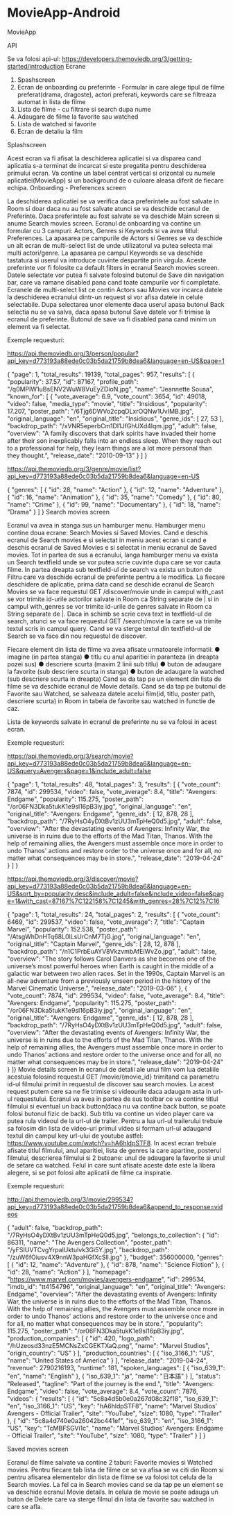 # MovieApp-Android

MovieApp

API

Se va folosi api-ul: https://developers.themoviedb.org/3/getting-started/introduction
Ecrane

1.	Spashscreen
2.	Ecran de onboarding cu preferinte - Formular in care alege tipul de filme preferat(drama, dragoste), actori preferati, keywords care se filtreaza automat in lista de filme
3.	Lista de filme - cu filtrare si search dupa nume
4.	Adaugare de filme la favorite sau watched
5.	Lista de watched si favorite
6.	Ecran de detaliu la film

Splashscreen

Acest ecran va fi afisat la deschiderea aplicatiei si va disparea cand aplicatia s-a terminat de incarcat si este pregatita pentru deschiderea primului ecran. Va contine un label centrat vertical si orizontal cu numele aplicatiei(MovieApp) si un background de o culoare aleasa diferit de fiecare echipa.
Onboarding - Preferences screen

La deschiderea aplicatiei se va verifica daca preferintele au fost salvate in Room si doar daca nu au fost salvate atunci se va deschide ecranul de Preferinte. Daca preferintele au fost salvate se va deschide Main screen si anume Search movies screen.
Ecranul de onboarding va contine un formular cu 3 campuri: Actors, Genres si Keywords si va avea titlul: Preferences. La apasarea pe campurile de Actors si Genres se va deschide un alt ecran de multi-select list de unde utilizatorul va putea selecta mai multi actori/genre. La apasarea pe campul Keywords se va deschide tastatura si userul va introduce cuvinte despartite prin virgula. Aceste preferinte vor fi folosite ca default filters in ecranul Search movies screen. Datele selectate vor putea fi salvate folosind butonul de Save din navigation bar, care va ramane disabled pana cand toate campurile vor fi completate.
Ecranele de multi-select list ce contin Actors sau Movies vor incarca datele la deschiderea ecranului dintr-un request si vor afisa datele in celule selectabile. Dupa selectarea unor elemente daca userul apasa butonul Back selectia nu se va salva, daca apasa butonul Save datele vor fi trimise la ecranul de preferinte. Butonul de save va fi disabled pana cand minim un element va fi selectat. 

Exemple requesturi:

https://api.themoviedb.org/3/person/popular?api_key=d773193a88ede0c03b5da21759b8dea6&language=en-US&page=1

{
  "page": 1,
  "total_results": 19139,
  "total_pages": 957,
  "results": [
    {
      "popularity": 37.57,
      "id": 87167,
      "profile_path": "/q0MPIW1uBsENV2WuW8VuEyZDioN.jpg",
      "name": "Jeannette Sousa",
      "known_for": [
        {
          "vote_average": 6.9,
          "vote_count": 3654,
          "id": 49018,
          "video": false,
          "media_type": "movie",
          "title": "Insidious",
          "popularity": 17.207,
          "poster_path": "/6Tjg6DWVo2cpqDLxrOQNw1UvIMB.jpg",
          "original_language": "en",
          "original_title": "Insidious",
          "genre_ids": [
            27,
            53
          ],
          "backdrop_path": "/xVNR5eperbCm1DI1JfGhUXd4lqm.jpg",
          "adult": false,
          "overview": "A family discovers that dark spirits have invaded their home after their son inexplicably falls into an endless sleep. When they reach out to a professional for help, they learn things are a lot more personal than they thought.",
          "release_date": "2010-09-13"
        }
]
}

https://api.themoviedb.org/3/genre/movie/list?api_key=d773193a88ede0c03b5da21759b8dea6&language=en-US

{
  "genres": [
    {
      "id": 28,
      "name": "Action"
    },
    {
      "id": 12,
      "name": "Adventure"
    },
    {
      "id": 16,
      "name": "Animation"
    },
    {
      "id": 35,
      "name": "Comedy"
    },
    {
      "id": 80,
      "name": "Crime"
    },
    {
      "id": 99,
      "name": "Documentary"
    },
    {
      "id": 18,
      "name": "Drama"
    }
]
}
Search movies screen

Ecranul va avea in stanga sus un hamburger menu. Hamburger menu contine doua ecrane: Search Movies si Saved Movies.
Cand e deschis ecranul de Search movies e si selectat in meniu acest ecran si cand e deschis ecranul de Saved Movies e si selectat in meniu ecranul de Saved movies.
Tot in partea de sus a ecranului, langa hamburger menu va exista un Search textfield unde se vor putea scrie cuvinte dupa care se vor cauta filme. In partea dreapta sub textfield-ul de search va exista un buton de Filtru care va deschide ecranul de preferinte pentru a le modifica.
La fiecare deschidere de aplicatie, prima data cand se deschide ecranul de Search Movies se va face requestul GET /discover/movie unde in campul with_cast se vor trimite id-urile actorilor salvate in Room ca String separate de | si in campul with_genres se vor trimite id-urile de genres salvate in Room ca String separate de |. 
Daca in schimb se scrie ceva text in textfield-ul de search, atunci se va face requestul GET /search/movie la care se va trimite textul scris in campul query. 
Cand se va sterge textul din textfield-ul de Search se va face din nou requestul de discover.

Fiecare element din lista de filme va avea afisate urmatoarele informatii:
●	imagine (in partea stanga)
●	titlu cu anul aparitiei in paranteza (in dreapta pozei sus)
●	descriere scurta (maxim 2 linii sub titlu)
●	buton de adaugare la favorite (sub descriere scurta in stanga)
●	buton de adaugare la watched (sub descriere scurta in dreapta)
Cand se da tap pe un element din lista de filme se va deschide ecranul de Movie details. Cand se da tap pe butonul de Favorite sau Watched, se salveaza datele acelui film(id, titlu, poster path, descriere scurta) in Room in tabela de favorite sau watched in functie de caz.

Lista de keywords salvate in ecranul de preferinte nu se va folosi in acest ecran.

Exemple requesturi:

https://api.themoviedb.org/3/search/movie?api_key=d773193a88ede0c03b5da21759b8dea6&language=en-US&query=Avengers&page=1&include_adult=false

{
  "page": 1,
  "total_results": 48,
  "total_pages": 3,
  "results": [
    {
      "vote_count": 7874,
      "id": 299534,
      "video": false,
      "vote_average": 8.4,
      "title": "Avengers: Endgame",
      "popularity": 115.275,
      "poster_path": "/or06FN3Dka5tukK1e9sl16pB3iy.jpg",
      "original_language": "en",
      "original_title": "Avengers: Endgame",
      "genre_ids": [
        12,
        878,
        28
      ],
      "backdrop_path": "/7RyHsO4yDXtBv1zUU3mTpHeQ0d5.jpg",
      "adult": false,
      "overview": "After the devastating events of Avengers: Infinity War, the universe is in ruins due to the efforts of the Mad Titan, Thanos. With the help of remaining allies, the Avengers must assemble once more in order to undo Thanos' actions and restore order to the universe once and for all, no matter what consequences may be in store.",
      "release_date": "2019-04-24"
    }
  ]
}

https://api.themoviedb.org/3/discover/movie?api_key=d773193a88ede0c03b5da21759b8dea6&language=en-US&sort_by=popularity.desc&include_adult=false&include_video=false&page=1&with_cast=87167%7C122158%7C1245&with_genres=28%7C12%7C16

{
  "page": 1,
  "total_results": 24,
  "total_pages": 2,
  "results": [
    {
      "vote_count": 6469,
      "id": 299537,
      "video": false,
      "vote_average": 7,
      "title": "Captain Marvel",
      "popularity": 152.538,
      "poster_path": "/AtsgWhDnHTq68L0lLsUrCnM7TjG.jpg",
      "original_language": "en",
      "original_title": "Captain Marvel",
      "genre_ids": [
        28,
        12,
        878
      ],
      "backdrop_path": "/n1C1PrbEuAYV8VkzvmbAfEiWvZo.jpg",
      "adult": false,
      "overview": "The story follows Carol Danvers as she becomes one of the universe’s most powerful heroes when Earth is caught in the middle of a galactic war between two alien races. Set in the 1990s, Captain Marvel is an all-new adventure from a previously unseen period in the history of the Marvel Cinematic Universe.",
      "release_date": "2019-03-06"
    },
    {
      "vote_count": 7874,
      "id": 299534,
      "video": false,
      "vote_average": 8.4,
      "title": "Avengers: Endgame",
      "popularity": 115.275,
      "poster_path": "/or06FN3Dka5tukK1e9sl16pB3iy.jpg",
      "original_language": "en",
      "original_title": "Avengers: Endgame",
      "genre_ids": [
        12,
        878,
        28
      ],
      "backdrop_path": "/7RyHsO4yDXtBv1zUU3mTpHeQ0d5.jpg",
      "adult": false,
      "overview": "After the devastating events of Avengers: Infinity War, the universe is in ruins due to the efforts of the Mad Titan, Thanos. With the help of remaining allies, the Avengers must assemble once more in order to undo Thanos' actions and restore order to the universe once and for all, no matter what consequences may be in store.",
      "release_date": "2019-04-24"
    }
]}
Movie details screen
In ecranul de detalii ale unui film vom lua detaliile acestuia folosind requestul GET /movie/{movie_id} trimitand ca parametru id-ul filmului primit in requestul de discover sau search movies. La acest request putem cere sa ne fie trimise si videourile daca adaugam asta in url-ul requestului.
Ecranul va avea in partea de sus toolbar ce va contine titlul filmului si eventual un back button(daca nu va contine back button, se poate folosi butonul fizic de back).
Sub titlu va contine un video player care va putea rula videoul de la url-ul de trailer. Pentru a lua url-ul trailerului trebuie sa folosim din lista de video-uri primul video si formam url-ul adaugand textul din campul key url-ului de youtube astfel: https://www.youtube.com/watch?v=hA6hldpSTF8.
In acest ecran trebuie afisate titlul filmului, anul aparitiei, lista de genres la care apartine, posterul filmului, descrierea filmului si 2 butoane: unul de adaugare la favorite si unul de setare ca watched. Felul in care sunt afisate aceste date este la libera alegere, si se pot folosi alte aplicatii de filme ca inspiratie.

Exemple requesturi:

http://api.themoviedb.org/3/movie/299534?api_key=d773193a88ede0c03b5da21759b8dea6&append_to_response=videos


{
    "adult": false,
    "backdrop_path": "/7RyHsO4yDXtBv1zUU3mTpHeQ0d5.jpg",
    "belongs_to_collection": {
        "id": 86311,
        "name": "The Avengers Collection",
        "poster_path": "/yFSIUVTCvgYrpalUktulvk3Gi5Y.jpg",
        "backdrop_path": "/zuW6fOiusv4X9nnW3paHGfXcSll.jpg"
    },
    "budget": 356000000,
    "genres": [
        {
            "id": 12,
            "name": "Adventure"
        },
        {
            "id": 878,
            "name": "Science Fiction"
        },
        {
            "id": 28,
            "name": "Action"
        }
    ],
    "homepage": "https://www.marvel.com/movies/avengers-endgame",
    "id": 299534,
    "imdb_id": "tt4154796",
    "original_language": "en",
    "original_title": "Avengers: Endgame",
    "overview": "After the devastating events of Avengers: Infinity War, the universe is in ruins due to the efforts of the Mad Titan, Thanos. With the help of remaining allies, the Avengers must assemble once more in order to undo Thanos' actions and restore order to the universe once and for all, no matter what consequences may be in store.",
    "popularity": 115.275,
    "poster_path": "/or06FN3Dka5tukK1e9sl16pB3iy.jpg",
    "production_companies": [
        {
            "id": 420,
            "logo_path": "/hUzeosd33nzE5MCNsZxCGEKTXaQ.png",
            "name": "Marvel Studios",
            "origin_country": "US"
        }
    ],
    "production_countries": [
        {
            "iso_3166_1": "US",
            "name": "United States of America"
        }
    ],
    "release_date": "2019-04-24",
    "revenue": 2790216193,
    "runtime": 181,
    "spoken_languages": [
        {
            "iso_639_1": "en",
            "name": "English"
        },
        {
            "iso_639_1": "ja",
            "name": "日本語"
        }
    ],
    "status": "Released",
    "tagline": "Part of the journey is the end.",
    "title": "Avengers: Endgame",
    "video": false,
    "vote_average": 8.4,
    "vote_count": 7876,
    "videos": {
        "results": [
            {
                "id": "5c8a4d5b0e0a267d08c32f18",
                "iso_639_1": "en",
                "iso_3166_1": "US",
                "key": "hA6hldpSTF8",
                "name": "Marvel Studios' Avengers - Official Trailer",
                "site": "YouTube",
                "size": 1080,
                "type": "Trailer"
            },
            {
                "id": "5c8a4d740e0a26042bc441ef",
                "iso_639_1": "en",
                "iso_3166_1": "US",
                "key": "TcMBFSGVi1c",
                "name": "Marvel Studios' Avengers: Endgame - Official Trailer",
                "site": "YouTube",
                "size": 1080,
                "type": "Trailer"
            }
]
}

Saved movies screen

Ecranul de filme salvate va contine 2 taburi: Favorite movies si Watched movies. Pentru fiecare tab lista de filme ce se va afisa se va citi din Room si pentru afisarea elementelor din lista de filme se va folosi tot celula de la Search movies. La fel ca in Search movies cand se da tap pe un element se va deschide ecranul Movie details.
In celula de movie se poate adauga un buton de Delete care va sterge filmul din lista de favorite sau watched in care se afla.
